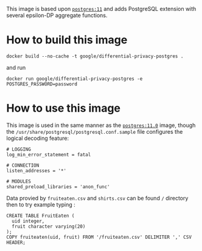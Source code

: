 This image is based upon [`postgres:11`](https://hub.docker.com/_/postgres/) and adds PostgreSQL extension with several epsilon-DP aggregate functions. 

# How to build this image

```
docker build --no-cache -t google/differential-privacy-postgres . 
```
and run
```
docker run google/differential-privacy-postgres -e POSTGRES_PASSWORD=password
```

# How to use this image

This image is used in the same manner as the [`postgres:11.0`](https://hub.docker.com/_/postgres/) image, though the `/usr/share/postgresql/postgresql.conf.sample` file configures the logical decoding feature:

```
# LOGGING
log_min_error_statement = fatal

# CONNECTION
listen_addresses = '*'

# MODULES
shared_preload_libraries = 'anon_func'
```
Data provied by `fruiteaten.csv` and `shirts.csv` can be found `/` directory
then to try example typing :
```
CREATE TABLE FruitEaten (
  uid integer,
  fruit character varying(20)
);
COPY fruiteaten(uid, fruit) FROM '/fruiteaten.csv' DELIMITER ',' CSV HEADER;
```